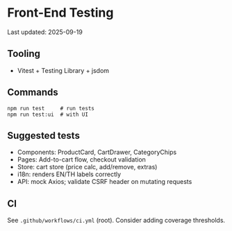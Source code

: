 # Front-End Testing

Last updated: 2025-09-19

## Tooling
- Vitest + Testing Library + jsdom

## Commands
```
npm run test     # run tests
npm run test:ui  # with UI
```

## Suggested tests
- Components: ProductCard, CartDrawer, CategoryChips
- Pages: Add-to-cart flow, checkout validation
- Store: cart store (price calc, add/remove, extras)
- i18n: renders EN/TH labels correctly
- API: mock Axios; validate CSRF header on mutating requests

## CI
See `.github/workflows/ci.yml` (root). Consider adding coverage thresholds.
